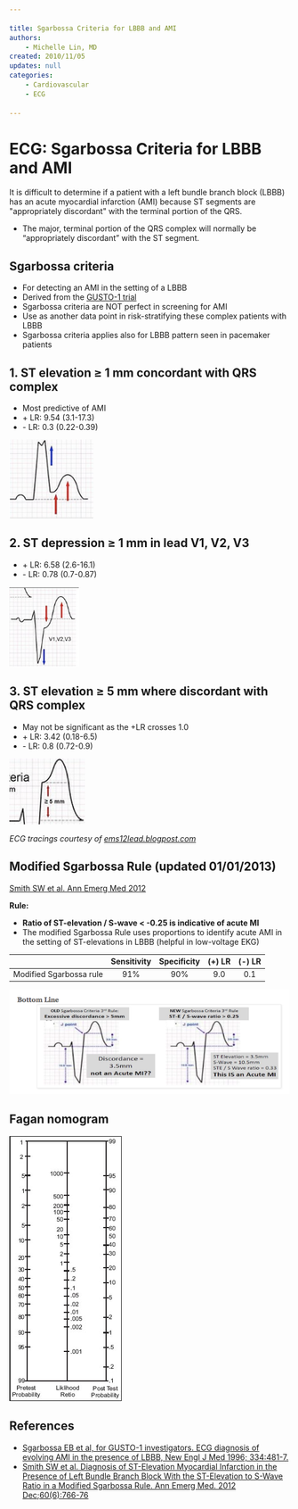 ```yaml
---

title: Sgarbossa Criteria for LBBB and AMI
authors:
    - Michelle Lin, MD
created: 2010/11/05
updates: null
categories:
    - Cardiovascular
    - ECG

---
```


# ECG: Sgarbossa Criteria for LBBB and AMI

It is difficult to determine if a patient with a left bundle branch block (LBBB) has an acute myocardial infarction (AMI) because ST segments are "appropriately discordant" with the terminal portion of the QRS. 

- The major, terminal portion of the QRS complex will normally be “appropriately discordant” with the ST segment.


## Sgarbossa criteria

-   For detecting an AMI in the setting of a LBBB
-   Derived from the [GUSTO-1 trial](http://www.nejm.org/doi/full/10.1056/NEJM199602223340801)
-   Sgarbossa criteria are NOT perfect in screening for AMI
-   Use as another data point in risk-stratifying these complex patients with LBBB
-   Sgarbossa criteria applies also for LBBB pattern seen in pacemaker patients

## 1. ST elevation ≥ 1 mm concordant with QRS complex

  - Most predictive of AMI
  - \+ LR: 9.54 (3.1-17.3)
  - \- LR: 0.3 (0.22-0.39)

![](image-1.png)

## 2. ST depression ≥ 1 mm in lead V1, V2, V3

  - \+ LR: 6.58 (2.6-16.1)
  - \- LR: 0.78 (0.7-0.87)

![](image-2.png)

## 3. ST elevation ≥ 5 mm where discordant with QRS complex

  - May not be significant as the +LR crosses 1.0
  - \+ LR: 3.42 (0.18-6.5)
  - \- LR: 0.8 (0.72-0.9)

![](image-3.png)


*ECG tracings courtesy of [ems12lead.blogpost.com](http://ems12lead.blogpost.com)*

## Modified Sgarbossa Rule (updated 01/01/2013)

[Smith SW et al. Ann Emerg Med 2012](http://www.ncbi.nlm.nih.gov/pubmed?term=22939607) 

**Rule:**
-   **Ratio of ST-elevation / S-wave &lt; -0.25 is indicative of acute MI**
-   The modified Sgarbossa Rule uses proportions to identify acute AMI in the setting of ST-elevations in LBBB (helpful in low-voltage EKG)

|                         | **Sensitivity** | **Specificity** | **(+) LR** | **(-) LR** |
|-------------------------|:----------:|:----------:|:----------:|:----------:|
| Modified Sgarbossa rule | 91%      | 90%      | 9.0      | 0.1      |

![](image-4.png)

## Fagan nomogram

![](image-5.png)

## References

-   [Sgarbossa EB et al, for GUSTO-1 investigators. ECG diagnosis of evolving AMI in the presence of LBBB, New Engl J Med 1996; 334:481-7.](http://www.nejm.org/doi/full/10.1056/NEJM199602223340801)
-   [Smith SW et al. Diagnosis of ST-Elevation Myocardial Infarction in the Presence of Left Bundle Branch Block With the ST-Elevation to S-Wave Ratio in a Modified Sgarbossa Rule. Ann Emerg Med. 2012 Dec;60(6):766-76](https://www.ncbi.nlm.nih.gov/pubmed/22939607)
